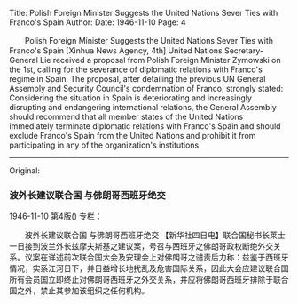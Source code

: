 Title: Polish Foreign Minister Suggests the United Nations Sever Ties with Franco's Spain
Author:
Date: 1946-11-10
Page: 4

　　Polish Foreign Minister Suggests the United Nations
    Sever Ties with Franco's Spain
    [Xinhua News Agency, 4th] United Nations Secretary-General Lie received a proposal from Polish Foreign Minister Zymowski on the 1st, calling for the severance of diplomatic relations with Franco's regime in Spain. The proposal, after detailing the previous UN General Assembly and Security Council's condemnation of Franco, strongly stated: Considering the situation in Spain is deteriorating and increasingly disrupting and endangering international relations, the General Assembly should recommend that all member states of the United Nations immediately terminate diplomatic relations with Franco's Spain and should exclude Franco's Spain from the United Nations and prohibit it from participating in any of the organization's institutions.



<hr /> 

Original: 


### 波外长建议联合国  与佛朗哥西班牙绝交

1946-11-10
第4版()
专栏：

　　波外长建议联合国
    与佛朗哥西班牙绝交
    【新华社四日电】联合国秘书长莱士一日接到波兰外长兹摩夫斯基之建议案，号召与西班牙之佛朗哥政权断绝外交关系。议案在详述前次联合国大会及安理会上对佛朗哥之谴责后力称：兹鉴于西班牙情况，实系江河日下，并日益增长地扰乱及危害国际关系，因此大会应建议联合国所有会员国立即终止对佛朗哥西班牙之外交关系，并应将佛朗哥西班牙排除于联合国之外，禁止其参加该组织之任何机构。
